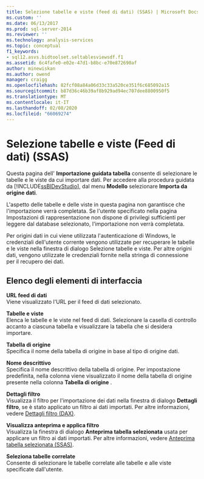 ```yaml
---
title: Selezione tabelle e viste (feed di dati) (SSAS) | Microsoft Docs
ms.custom: ''
ms.date: 06/13/2017
ms.prod: sql-server-2014
ms.reviewer: ''
ms.technology: analysis-services
ms.topic: conceptual
f1_keywords:
- sql12.asvs.bidtoolset.seltablesviewsdf.f1
ms.assetid: 6c4fafe0-e02e-47d1-b8bc-e70e872690af
author: minewiskan
ms.author: owend
manager: craigg
ms.openlocfilehash: 82fcf08a84a06d33c33a520ce351f6c685092a15
ms.sourcegitcommit: b87d36c46b39af8b929ad94ec707dee8800950f5
ms.translationtype: MT
ms.contentlocale: it-IT
ms.lasthandoff: 02/08/2020
ms.locfileid: "66069274"
---
```

# <a name="select-tables-and-views-data-feeds-ssas"></a>Selezione tabelle e viste (Feed di dati) (SSAS)
  Questa pagina dell' **Importazione guidata tabella** consente di selezionare le tabelle e le viste da cui importare dati. Per accedere alla procedura guidata da [!INCLUDE[ssBIDevStudio](../includes/ssbidevstudio-md.md)], dal menu **Modello** selezionare **Importa da origine dati**.  
  
 L'aspetto delle tabelle e delle viste in questa pagina non garantisce che l'importazione verrà completata. Se l'utente specificato nella pagina Impostazioni di rappresentazione non dispone di privilegi sufficienti per leggere dal database selezionato, l'importazione non verrà completata.  
  
 Per origini dati in cui viene utilizzata l'autenticazione di Windows, le credenziali dell'utente corrente vengono utilizzate per recuperare le tabelle e le viste nella finestra di dialogo Selezione tabelle e viste. Per altre origini dati, vengono utilizzate le credenziali fornite nella stringa di connessione per il recupero dei dati.  
  
## <a name="uielement-list"></a>Elenco degli elementi di interfaccia  
 **URL feed di dati**  
 Viene visualizzato l'URL per il feed di dati selezionato.  
  
 **Tabelle e viste**  
 Elenca le tabelle e le viste nel feed di dati. Selezionare la casella di controllo accanto a ciascuna tabella e visualizzare la tabella che si desidera importare.  
  
 **Tabella di origine**  
 Specifica il nome della tabella di origine in base al tipo di origine dati.  
  
 **Nome descrittivo**  
 Specifica il nome descrittivo della tabella di origine. Per impostazione predefinita, nella colonna viene visualizzato il nome della tabella di origine presente nella colonna **Tabella di origine** .  
  
 **Dettagli filtro**  
 Visualizza il filtro per l'importazione dei dati nella finestra di dialogo **Dettagli filtro**, se è stato applicato un filtro ai dati importati. Per altre informazioni, vedere [Dettagli filtro &#40;DAX&#41;](filter-details-ssas.md).  
  
 **Visualizza anteprima e applica filtro**  
 Visualizza la finestra di dialogo **Anteprima tabella selezionata** usata per applicare un filtro ai dati importati. Per altre informazioni, vedere [Anteprima tabella selezionata &#40;SSAS&#41;](preview-selected-table-ssas.md).  
  
 **Seleziona tabelle correlate**  
 Consente di selezionare le tabelle correlate alle tabelle e alle viste specificate dall'utente.  
  
  
